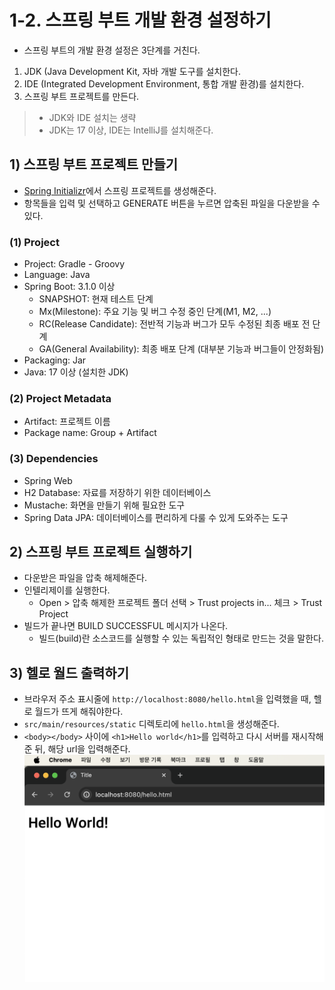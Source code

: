 # 1-2. 스프링 부트 개발 환경 설정하기
- 스프링 부트의 개발 환경 설정은 3단계를 거친다.
1. JDK (Java Development Kit, 자바 개발 도구를 설치한다.
2. IDE (Integrated Development Environment, 통합 개발 환경)를 설치한다.
3. 스프링 부트 프로젝트를 만든다.

> - JDK와 IDE 설치는 생략
> - JDK는 17 이상, IDE는 IntelliJ를 설치해준다.

## 1) 스프링 부트 프로젝트 만들기
- [Spring Initializr](https://start.spring.io)에서 스프링 프로젝트를 생성해준다.
- 항목들을 입력 및 선택하고 GENERATE 버튼을 누르면 압축된 파일을 다운받을 수 있다.

### (1) Project
- Project: Gradle - Groovy
- Language: Java
- Spring Boot: 3.1.0 이상
	- SNAPSHOT: 현재 테스트 단계
	- Mx(Milestone): 주요 기능 및 버그 수정 중인 단계(M1, M2, ...)
	- RC(Release Candidate): 전반적 기능과 버그가 모두 수정된 최종 배포 전 단계
	- GA(General Availability): 최종 배포 단계 (대부분 기능과 버그들이 안정화됨)
- Packaging: Jar
- Java: 17 이상 (설치한 JDK)

### (2) Project Metadata
- Artifact: 프로젝트 이름
- Package name: Group + Artifact

### (3) Dependencies
- Spring Web
- H2 Database: 자료를 저장하기 위한 데이터베이스
- Mustache: 화면을 만들기 위해 필요한 도구
- Spring Data JPA: 데이터베이스를 편리하게 다룰 수 있게 도와주는 도구

## 2) 스프링 부트 프로젝트 실행하기
- 다운받은 파일을 압축 해제해준다.
- 인텔리제이를 실행한다.
	- Open > 압축 해제한 프로젝트 폴더 선택 > Trust projects in... 체크 > Trust Project
- 빌드가 끝나면 BUILD SUCCESSFUL 메시지가 나온다.
	- 빌드(build)란 소스코드를 실행할 수 있는 독립적인 형태로 만드는 것을 말한다.

## 3) 헬로 월드 출력하기
- 브라우저 주소 표시줄에 `http://localhost:8080/hello.html`을 입력했을 때, 헬로 월드가 뜨게 해줘야한다.
- `src/main/resources/static` 디렉토리에 `hello.html`을 생성해준다.
- `<body></body>` 사이에 `<h1>Hello world</h1>`를 입력하고 다시 서버를 재시작해준 뒤, 해당 url을 입력해준다.
![스크린샷 2024-03-04 오후 10.27.44](/media/Spring%20Boot/책/코딩%20자율학습%20스프링부트3%20자바%20백엔드%20개발%20입문/Part%201.%20스프링%20부트%20개요/1.%20스프링%20부트%20시작하기/스크린샷%202024-03-04%20오후%2010.27.44.png)